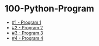 # 100-Python-Program

- [#1 - Program 1](https://github.com/Mukeshp405/100-Python-Program/blob/main/program1.py)
- [#2 - Program 2](https://github.com/Mukeshp405/100-Python-Program/blob/main/program2.py)
- [#3 - Program 3](https://github.com/Mukeshp405/100-Python-Program/blob/main/program3.py)
- [#4 - Program 4](https://github.com/Mukeshp405/100-Python-Program/blob/main/program4.py)